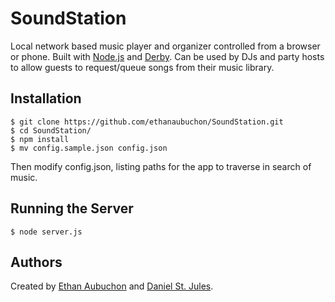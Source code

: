 SoundStation
============

Local network based music player and organizer controlled from a browser or phone. Built with [Node.js](http://nodejs.org/) and [Derby](http://derbyjs.com/). Can be used by DJs and party hosts to allow guests to request/queue songs from their music library.

Installation
------------

	$ git clone https://github.com/ethanaubuchon/SoundStation.git
	$ cd SoundStation/
	$ npm install
	$ mv config.sample.json config.json

Then modify config.json, listing paths for the app to traverse in search of music.

Running the Server
------------------

	$ node server.js

Authors
-------

Created by [Ethan Aubuchon](https://github.com/ethanaubuchon) and [Daniel St. Jules](https://github.com/danielstjules/).
